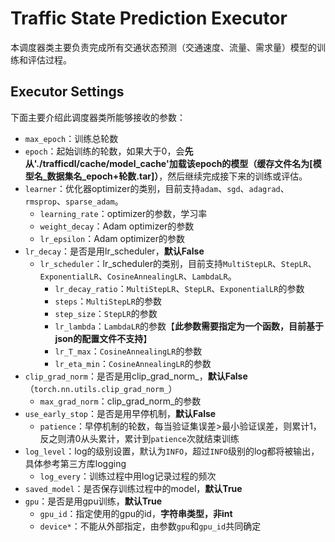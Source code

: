# Traffic State Prediction Executor

本调度器类主要负责完成所有交通状态预测（交通速度、流量、需求量）模型的训练和评估过程。

## Executor Settings

下面主要介绍此调度器类所能够接收的参数：

- `max_epoch`：训练总轮数
- `epoch`：起始训练的轮数，如果大于0，会**先从'./trafficdl/cache/model_cache'加载该epoch的模型（缓存文件名为[模型名\_数据集名\_epoch+轮数.tar]）**，然后继续完成接下来的训练或评估。
- `learner`：优化器optimizer的类别，目前支持`adam`、`sgd`、`adagrad`、`rmsprop`、`sparse_adam`。
  - `learning_rate`：optimizer的参数，学习率
  - `weight_decay`：Adam optimizer的参数
  - `lr_epsilon`：Adam optimizer的参数
- `lr_decay`：是否是用lr_scheduler，**默认False**
  - `lr_scheduler`：lr_scheduler的类别，目前支持`MultiStepLR`、`StepLR`、`ExponentialLR`、`CosineAnnealingLR`、`LambdaLR`。
    - `lr_decay_ratio`：`MultiStepLR`、`StepLR`、`ExponentialLR`的参数
    - `steps`：`MultiStepLR`的参数
    - `step_size`：`StepLR`的参数
    - `lr_lambda`：`LambdaLR`的参数【**此参数需要指定为一个函数，目前基于json的配置文件不支持**】
    - `lr_T_max`：`CosineAnnealingLR`的参数
    - `lr_eta_min`：`CosineAnnealingLR`的参数
- `clip_grad_norm`：是否是用clip_grad_norm\_，**默认False**（`torch.nn.utils.clip_grad_norm_`）
  - `max_grad_norm`：clip_grad_norm_的参数
- `use_early_stop`：是否是用早停机制，**默认False**
  - `patience`：早停机制的轮数，每当验证集误差>最小验证误差，则累计1，反之则清0从头累计，累计到`patience`次就结束训练
- `log_level`：log的级别设置，默认为`INFO`，超过`INFO`级别的log都将被输出，具体参考第三方库logging
  - `log_every`：训练过程中用log记录过程的频次
- `saved_model`：是否保存训练过程中的model，**默认True**
- `gpu`：是否是用gpu训练，**默认True**
  - `gpu_id`：指定使用的gpu的id，**字符串类型，非int**
  - `device*`：不能从外部指定，由参数`gpu`和`gpu_id`共同确定


